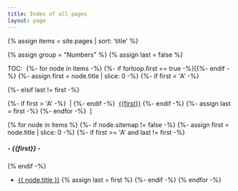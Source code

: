 ```yaml
---
title: Index of all pages
layout: page
---
```


{% assign items = site.pages | sort: 'title' %}

{% assign group = "Numbers" %}
{% assign last = false %}
<!-- String.fromCharCode(94 + i); -->
TOC:&nbsp;
{%- for node in items -%}
{%- if forloop.first == true -%}[{%- endif -%}
{%- assign first = node.title | slice: 0 -%}
{%- if first < 'A' -%}
<!-- numbers -->
{%- elsif last != first -%}
<!-- letters -->
{%- if first > 'A' -%}
&nbsp;|
{%- endif -%}
&nbsp;<a href="#{{first}}">{{first}}</a>
{%- endif -%}
{%- assign last = first -%}
{%- endfor -%}
&nbsp;]
<!-- <h4>Numbers</h4> -->

{% for node in items %}
{%- if node.sitemap != false -%}
{%- assign first = node.title | slice: 0 -%}
{%- if first >= 'A' and last != first -%}
<!-- letters -->
<a name="{{first}}"/>

##### - {{first}} - 
{% endif -%}
* <a href="{{ node.url | absolute_url }}">{{ node.title }}</a>
{% assign last = first %}
{%- endif -%}
{% endfor -%}
